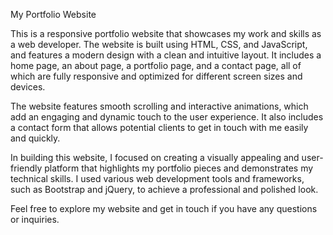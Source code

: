 My Portfolio Website

This is a responsive portfolio website that showcases my work and skills as a web developer. The website is built using HTML, CSS, and JavaScript, and features a modern design with a clean and intuitive layout. It includes a home page, an about page, a portfolio page, and a contact page, all of which are fully responsive and optimized for different screen sizes and devices.

The website features smooth scrolling and interactive animations, which add an engaging and dynamic touch to the user experience. It also includes a contact form that allows potential clients to get in touch with me easily and quickly.

In building this website, I focused on creating a visually appealing and user-friendly platform that highlights my portfolio pieces and demonstrates my technical skills. I used various web development tools and frameworks, such as Bootstrap and jQuery, to achieve a professional and polished look.

Feel free to explore my website and get in touch if you have any questions or inquiries.
